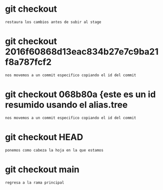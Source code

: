 #   git checkout <nombredelarchivo> 
    restaura los cambios antes de subir al stage

#   git checkout 2016f60868d13eac834b27e7c9ba21f8a787fcf2
    nos movemos a un commit especifico copiando el id del commit

#   git checkout 068b80a        {este es un id resumido  usando el alias.tree
    nos movemos a un commit especifico copiando el id del commit

#   git checkout HEAD
    ponemos como cabeza la hoja en la que estamos

#   git checkout main
    regresa a la rama principal
